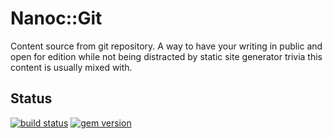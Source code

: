 # Nanoc::Git

Content source from git repository. A way to have your writing in public and open for edition while not being distracted 
by static site generator trivia this content is usually mixed with.


## Status

[![build status](https://github.com/pawelpacana/nanoc-git/workflows/test/badge.svg)](https://github.com/pawelpacana/nanoc-git/actions)
[![gem version](https://badge.fury.io/rb/nanoc-git.svg)](https://badge.fury.io/rb/nanoc-git)
